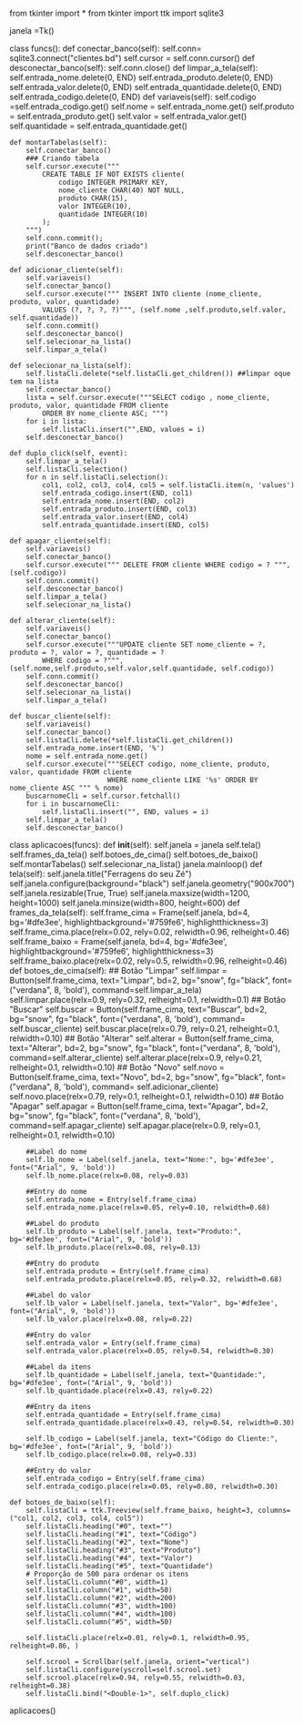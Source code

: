 from tkinter import *
from tkinter import ttk
import sqlite3

janela =Tk()

class funcs():
    def conectar_banco(self):
        self.conn= sqlite3.connect("clientes.bd")
        self.cursor = self.conn.cursor()
    def desconectar_banco(self):
        self.conn.close()
    def limpar_a_tela(self):
        self.entrada_nome.delete(0, END)
        self.entrada_produto.delete(0, END)
        self.entrada_valor.delete(0, END)
        self.entrada_quantidade.delete(0, END)
        self.entrada_codigo.delete(0, END)
    def variaveis(self):
        self.codigo =self.entrada_codigo.get()
        self.nome = self.entrada_nome.get()
        self.produto = self.entrada_produto.get()
        self.valor = self.entrada_valor.get()
        self.quantidade = self.entrada_quantidade.get()

    def montarTabelas(self):
        self.conectar_banco()
        ### Criando tabela
        self.cursor.execute("""
            CREATE TABLE IF NOT EXISTS cliente(
                codigo INTEGER PRIMARY KEY,
                nome_cliente CHAR(40) NOT NULL,
                produto CHAR(15),
                valor INTEGER(10),
                quantidade INTEGER(10)
            );    
        """)
        self.conn.commit();
        print("Banco de dados criado")
        self.desconectar_banco()
        
    def adicionar_cliente(self):
        self.variaveis()
        self.conectar_banco()
        self.cursor.execute(""" INSERT INTO cliente (nome_cliente, produto, valor, quantidade)
            VALUES (?, ?, ?, ?)""", (self.nome ,self.produto,self.valor, self.quantidade))
        self.conn.commit()
        self.desconectar_banco()
        self.selecionar_na_lista()
        self.limpar_a_tela()
        
    def selecionar_na_lista(self):
        self.listaCli.delete(*self.listaCli.get_children()) ##limpar oque tem na lista
        self.conectar_banco()
        lista = self.cursor.execute("""SELECT codigo , nome_cliente, produto, valor, quantidade FROM cliente
            ORDER BY nome_cliente ASC; """)
        for i in lista:
            self.listaCli.insert("",END, values = i)
        self.desconectar_banco()

    def duplo_click(self, event):
        self.limpar_a_tela()
        self.listaCli.selection()
        for n in self.listaCli.selection():
            col1, col2, col3, col4, col5 = self.listaCli.item(n, 'values')
            self.entrada_codigo.insert(END, col1)
            self.entrada_nome.insert(END, col2)
            self.entrada_produto.insert(END, col3)
            self.entrada_valor.insert(END, col4)
            self.entrada_quantidade.insert(END, col5)

    def apagar_cliente(self):
        self.variaveis()
        self.conectar_banco()
        self.cursor.execute(""" DELETE FROM cliente WHERE codigo = ? """, (self.codigo))
        self.conn.commit()
        self.desconectar_banco()
        self.limpar_a_tela()
        self.selecionar_na_lista()

    def alterar_cliente(self):
        self.variaveis()
        self.conectar_banco()
        self.cursor.execute("""UPDATE cliente SET nome_cliente = ?, produto = ?, valor = ?, quantidade = ?
            WHERE codigo = ?""", (self.nome,self.produto,self.valor,self.quantidade, self.codigo))
        self.conn.commit()
        self.desconectar_banco()
        self.selecionar_na_lista()
        self.limpar_a_tela()

    def buscar_cliente(self):
        self.variaveis()
        self.conectar_banco()
        self.listaCli.delete(*self.listaCli.get_children())
        self.entrada_nome.insert(END, '%')
        nome = self.entrada_nome.get()
        self.cursor.execute("""SELECT codigo, nome_cliente, produto, valor, quantidade FROM cliente
                            WHERE nome_cliente LIKE '%s' ORDER BY nome_cliente ASC """ % nome)
        buscarnomeCli = self.cursor.fetchall()
        for i in buscarnomeCli:
            self.listaCli.insert("", END, values = i)
        self.limpar_a_tela()
        self.desconectar_banco()

class aplicacoes(funcs):
    def __init__(self):
        self.janela = janela
        self.tela()
        self.frames_da_tela()
        self.botoes_de_cima()
        self.botoes_de_baixo()
        self.montarTabelas()
        self.selecionar_na_lista()
        janela.mainloop()
    def tela(self):
        self.janela.title("Ferragens do seu Zé")
        self.janela.configure(background="black")
        self.janela.geometry("900x700")
        self.janela.resizable(True, True)
        self.janela.maxsize(width=1200, height=1000)
        self.janela.minsize(width=800, height=600)
    def frames_da_tela(self):
        self.frame_cima = Frame(self.janela, bd=4, bg='#dfe3ee', highlightbackground='#759fe6',
                                highlightthickness=3)
        self.frame_cima.place(relx=0.02, rely=0.02, relwidth=0.96, relheight=0.46)
        self.frame_baixo = Frame(self.janela, bd=4, bg='#dfe3ee', highlightbackground='#759fe6',
                                 highlightthickness=3)
        self.frame_baixo.place(relx=0.02, rely=0.5, relwidth=0.96, relheight=0.46)
    def botoes_de_cima(self):
        ## Botão "Limpar"
        self.limpar = Button(self.frame_cima, text="Limpar", bd=2, bg="snow", fg="black",
                             font=("verdana", 8, 'bold'), command=self.limpar_a_tela)
        self.limpar.place(relx=0.9, rely=0.32, relheight=0.1, relwidth=0.1)
        ## Botão "Buscar"
        self.buscar = Button(self.frame_cima, text="Buscar", bd=2, bg="snow", fg="black",
                             font=("verdana", 8, 'bold'), command= self.buscar_cliente)
        self.buscar.place(relx=0.79, rely=0.21, relheight=0.1, relwidth=0.10)
        ## Botão "Alterar"
        self.alterar = Button(self.frame_cima, text="Alterar", bd=2, bg="snow", fg="black",
                              font=("verdana", 8, 'bold'), command=self.alterar_cliente)
        self.alterar.place(relx=0.9, rely=0.21, relheight=0.1, relwidth=0.10)
        ## Botão "Novo"
        self.novo = Button(self.frame_cima, text="Novo", bd=2, bg="snow", fg="black",
                           font=("verdana", 8, 'bold'), command= self.adicionar_cliente)
        self.novo.place(relx=0.79, rely=0.1, relheight=0.1, relwidth=0.10)
        ## Botão "Apagar"
        self.apagar = Button(self.frame_cima, text="Apagar", bd=2, bg="snow", fg="black",
                             font=("verdana", 8, 'bold'), command=self.apagar_cliente)
        self.apagar.place(relx=0.9, rely=0.1, relheight=0.1, relwidth=0.10)

        ##Label do nome
        self.lb_nome = Label(self.janela, text="Nome:", bg='#dfe3ee', font=("Arial", 9, 'bold'))
        self.lb_nome.place(relx=0.08, rely=0.03)

        ##Entry do nome
        self.entrada_nome = Entry(self.frame_cima)
        self.entrada_nome.place(relx=0.05, rely=0.10, relwidth=0.68)

        ##Label do produto
        self.lb_produto = Label(self.janela, text="Produto:", bg='#dfe3ee', font=("Arial", 9, 'bold'))
        self.lb_produto.place(relx=0.08, rely=0.13)

        ##Entry do produto
        self.entrada_produto = Entry(self.frame_cima)
        self.entrada_produto.place(relx=0.05, rely=0.32, relwidth=0.68)

        ##Label do valor
        self.lb_valor = Label(self.janela, text="Valor", bg='#dfe3ee', font=("Arial", 9, 'bold'))
        self.lb_valor.place(relx=0.08, rely=0.22)

        ##Entry do valor
        self.entrada_valor = Entry(self.frame_cima)
        self.entrada_valor.place(relx=0.05, rely=0.54, relwidth=0.30)

        ##Label da itens
        self.lb_quantidade = Label(self.janela, text="Quantidade:", bg='#dfe3ee', font=("Arial", 9, 'bold'))
        self.lb_quantidade.place(relx=0.43, rely=0.22)

        ##Entry da itens
        self.entrada_quantidade = Entry(self.frame_cima)
        self.entrada_quantidade.place(relx=0.43, rely=0.54, relwidth=0.30)

        self.lb_codigo = Label(self.janela, text="Código do Cliente:", bg='#dfe3ee', font=("Arial", 9, 'bold'))
        self.lb_codigo.place(relx=0.08, rely=0.33)

        ##Entry do valor
        self.entrada_codigo = Entry(self.frame_cima)
        self.entrada_codigo.place(relx=0.05, rely=0.80, relwidth=0.30)
        
    def botoes_de_baixo(self):
        self.listaCli = ttk.Treeview(self.frame_baixo, height=3, columns=("col1, col2, col3, col4, col5"))
        self.listaCli.heading("#0", text="")
        self.listaCli.heading("#1", text="Código")
        self.listaCli.heading("#2", text="Nome")
        self.listaCli.heading("#3", text="Produto")
        self.listaCli.heading("#4", text="Valor")
        self.listaCli.heading("#5", text="Quantidade")
        # Proporção de 500 para ordenar os itens
        self.listaCli.column("#0", width=1)
        self.listaCli.column("#1", width=50)
        self.listaCli.column("#2", width=200)
        self.listaCli.column("#3", width=100)
        self.listaCli.column("#4", width=100)
        self.listaCli.column("#5", width=50)

        self.listaCli.place(relx=0.01, rely=0.1, relwidth=0.95, relheight=0.86, )

        self.scrool = Scrollbar(self.janela, orient="vertical")
        self.listaCli.configure(yscroll=self.scrool.set)
        self.scrool.place(relx=0.94, rely=0.55, relwidth=0.03, relheight=0.38)
        self.listaCli.bind("<Double-1>", self.duplo_click)

aplicacoes()
